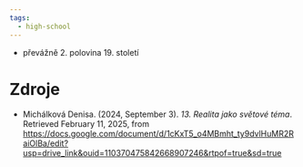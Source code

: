 ```yaml
---
tags:
  - high-school
---
```

- převážně 2. polovina 19. století
# Zdroje
- Michálková Denisa. (2024, September 3). *13. Realita jako světové téma*. Retrieved February 11, 2025, from https://docs.google.com/document/d/1cKxT5_o4MBmht_ty9dvlHuMR2RaiOlBa/edit?usp=drive_link&ouid=110370475842668907246&rtpof=true&sd=true